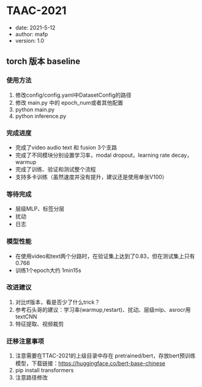 # TAAC-2021
- date: 2021-5-12
- author: mafp
- version: 1.0

## torch 版本 baseline
### 使用方法
1. 修改config/config.yaml中DatasetConfig的路径
2. 修改 main.py 中的 epoch_num或者其他配置
3. python main.py 
4. python inference.py

### 完成进度
- 完成了video audio text 和 fusion 3个支路
- 完成了不同模块分别设置学习率，modal dropout，learning rate decay，warmup
- 完成了训练、验证和测试整个流程
- 支持多卡训练（虽然速度并没有提升，建议还是使用单张V100）

### 等待完成
- 层级MLP、标签分层
- 扰动
- 日志

### 模型性能
- 在使用video和text两个分路时，在验证集上达到了0.83，但在测试集上只有0.766
- 训练1个epoch大约 1min15s

### 改进建议
1. 对比tf版本，看是否少了什么trick？
2. 参考石头哥的建议：学习率(warmup,restart)、扰动、层级mlp、asrocr用textCNN
3. 特征提取、视频裁剪

### 迁移注意事项
1. 注意需要在TTAC-2021的上级目录中存在 pretrained/bert，存放bert预训练模型，下载链接：https://huggingface.co/bert-base-chinese
2. pip install transformers
3. 注意路径修改



